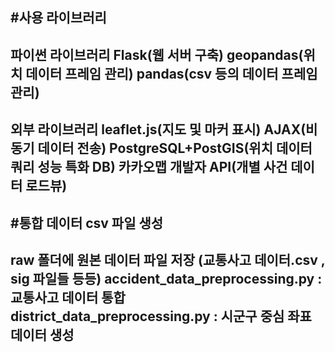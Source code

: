 #사용 라이브러리
-----
파이썬 라이브러리
Flask(웹 서버 구축)
geopandas(위치 데이터 프레임 관리)
pandas(csv 등의 데이터 프레임 관리)
-----
외부 라이브러리
leaflet.js(지도 및 마커 표시)
AJAX(비동기 데이터 전송)
PostgreSQL+PostGIS(위치 데이터 쿼리 성능 특화 DB)
카카오맵 개발자 API(개별 사건 데이터 로드뷰)
----------------------------------
#통합 데이터 csv 파일 생성
-------
raw 폴더에 원본 데이터 파일 저장 (교통사고 데이터.csv , sig 파일들 등등)
accident_data_preprocessing.py : 교통사고 데이터 통합
district_data_preprocessing.py : 시군구 중심 좌표 데이터 생성
-------
